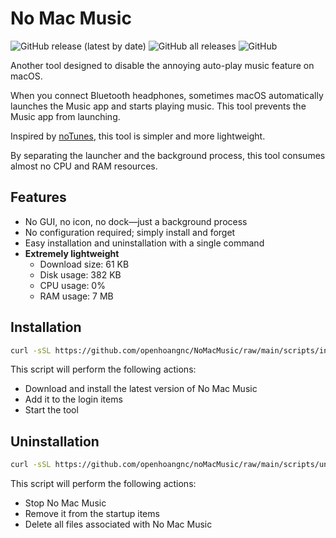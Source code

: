 # No Mac Music

![GitHub release (latest by date)](https://img.shields.io/github/v/release/openhoangnc/NoMacMusic)
![GitHub all releases](https://img.shields.io/github/downloads/openhoangnc/NoMacMusic/total)
![GitHub](https://img.shields.io/github/license/openhoangnc/NoMacMusic)

Another tool designed to disable the annoying auto-play music feature on macOS.

When you connect Bluetooth headphones, sometimes macOS automatically launches the Music app and starts playing music. This tool prevents the Music app from launching.

Inspired by [noTunes](https://github.com/tombonez/noTunes), this tool is simpler and more lightweight.

By separating the launcher and the background process, this tool consumes almost no CPU and RAM resources.

## Features

- No GUI, no icon, no dock—just a background process
- No configuration required; simply install and forget
- Easy installation and uninstallation with a single command
- **Extremely lightweight**
  - Download size: 61 KB
  - Disk usage: 382 KB
  - CPU usage: 0%
  - RAM usage: 7 MB

## Installation

```sh
curl -sSL https://github.com/openhoangnc/NoMacMusic/raw/main/scripts/install.sh | sh
```

This script will perform the following actions:

- Download and install the latest version of No Mac Music
- Add it to the login items
- Start the tool

## Uninstallation

```sh
curl -sSL https://github.com/openhoangnc/noMacMusic/raw/main/scripts/uninstall.sh | sh
```

This script will perform the following actions:

- Stop No Mac Music
- Remove it from the startup items
- Delete all files associated with No Mac Music
